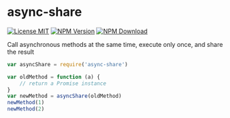# async-share

[![License MIT](https://img.shields.io/npm/l/koa-html-minifier2.svg)](https://github.com/zhuweiyou/async-share/blob/master/LICENSE)
[![NPM Version](https://img.shields.io/npm/v/async-share.svg)](https://www.npmjs.com/package/async-share)
[![NPM Download](https://img.shields.io/npm/dt/async-share.svg)](https://www.npmjs.com/package/async-share)

Call asynchronous methods at the same time, execute only once, and share the result

```js
var asyncShare = require('async-share')

var oldMethod = function (a) {
    // return a Promise instance
}
var newMethod = asyncShare(oldMethod)
newMethod(1)
newMethod(2)
```

